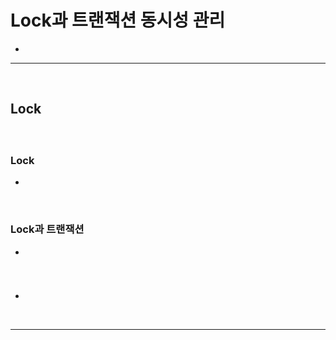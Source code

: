 # Lock과 트랜잭션 동시성 관리
> 
* 

<hr>
<br>

## Lock
#### 

<br>

### Lock
* 

<br>

### Lock과 트랜잭션
* 

<br>

### 
* 

<br>
<hr>
<br>
